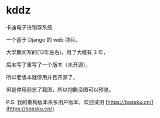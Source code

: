 # kddz

卡迪电子进销存系统

一个基于 Django 的 web 项目。

大学期间写的(13年左右)，用了大概有 3 年，

后来写了重写了一个版本（未开源），

所以老版本就停用并且开源了，

但是停用前忘了截图，所以抱歉没图可以预览。

P.S. 我的重构版本未多用户版本，欢迎试用 [https://bossku.cn/](https://bossku.cn/) 
